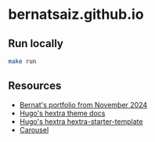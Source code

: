 # bernatsaiz.github.io

## Run locally

```bash
make run
```

## Resources

- [Bernat's portfolio from November 2024](https://readymag.website/u1732987633/bernatsaiz/)
- [Hugo's hextra theme docs](https://imfing.github.io/hextra/docs/getting-started/)
- [Hugo's hextra hextra-starter-template](https://github.com/imfing/hextra-starter-template)
- [Carousel](https://flowbite.com/docs/components/carousel/)

